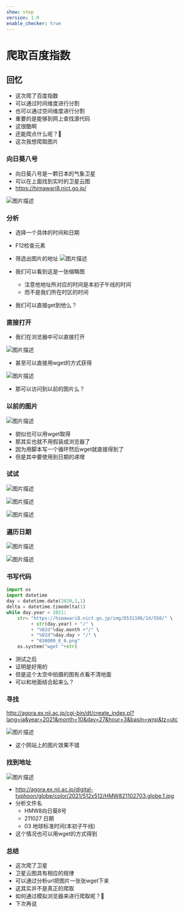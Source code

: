 ```yaml
---
show: step
version: 1.0
enable_checker: true
---
```


# 爬取百度指数
## 回忆
- 这次爬了百度指数
- 可以通过时间维度进行分割
- 也可以通过空间维度进行分割
- 重要的是能够到网上查找源代码
- 这很酷啊
- 还能爬点什么呢？🤔
- 这次我想爬取图片

### 向日葵八号
- 向日葵八号是一颗日本的气象卫星
- 可以在上面找到实时的卫星云图
- https://himawari8.nict.go.jp/

![图片描述](https://doc.shiyanlou.com/courses/uid1190679-20211028-1635391234830)

### 分析
- 选择一个具体的时间和日期
- F12检查元素
- 筛选出图片的地址
![图片描述](https://doc.shiyanlou.com/courses/uid1190679-20211028-1635391597013)


- 我们可以看到这是一张缩略图
	- 注意他地址所对应的时间是本初子午线的时间
	- 而不是我们所在时区的时间
- 我们可以直接get到他么？

### 直接打开

- 我们在浏览器中可以直接打开

![图片描述](https://doc.shiyanlou.com/courses/uid1190679-20211028-1635391477515)

- 甚至可以直接用wget的方式获得

![图片描述](https://doc.shiyanlou.com/courses/uid1190679-20211028-1635391639369)

- 那可以访问到以前的图片么？

### 以前的图片

![图片描述](https://doc.shiyanlou.com/courses/uid1190679-20211028-1635391714472)

- 貌似也可以用wget取得
- 那其实也就不用假装成浏览器了
- 因为用脚本写一个循环然后wget就直接得到了
- 但是其中要使用到日期的递增

### 试试

![图片描述](https://doc.shiyanlou.com/courses/uid1190679-20211028-1635392130928)

![图片描述](https://doc.shiyanlou.com/courses/uid1190679-20211028-1635392166833)

![图片描述](https://doc.shiyanlou.com/courses/uid1190679-20211028-1635392455882)

### 遍历日期

![图片描述](https://doc.shiyanlou.com/courses/uid1190679-20211028-1635392472784)

![图片描述](https://doc.shiyanlou.com/courses/uid1190679-20211028-1635392676159)

### 书写代码

```python
import os
import datetime
day = datetime.date(2020,1,1)
delta = datetime.timedelta(1)
while day.year < 2021:
    str= "https://himawari8.nict.go.jp/img/D531106/1d/550/" \
         + str(day.year) + "/" \
         + "%02d"%day.month +"/" \
         + "%02d"%day.day + "/" \
         + "030000_0_0.png"
    os.system("wget "+str)
```

- 测试之后
- 证明是好用的
- 但是这个太空中拍摄的图有点看不清地面
- 可以和地面结合起来么？

### 寻找

http://agora.ex.nii.ac.jp/cgi-bin/dt/create_index.pl?lang=ja&year=2021&month=10&day=27&hour=3&basin=wnp&tz=utc

![图片描述](https://doc.shiyanlou.com/courses/uid1190679-20211028-1635395467310)

- 这个网站上的图片效果不错

### 找到地址

![图片描述](https://doc.shiyanlou.com/courses/uid1190679-20211028-1635395595619)

- http://agora.ex.nii.ac.jp/digital-typhoon/globe/color/2021/512x512/HMW821102703.globe.1.jpg
- 分析文件名
	- HMW8向日葵8号
	- 211027 日期
	- 03 地球标准时间(本初子午线)
- 这个情况也可以用wget的方式得到


### 总结

- 这次爬了卫星
- 卫星云图具有相应的规律
- 可以通过分析url把图片一张张wget下来
- 这其实并不是真正的爬取
- 如何通过模拟浏览器来进行爬取呢？🤔
- 下次再说
